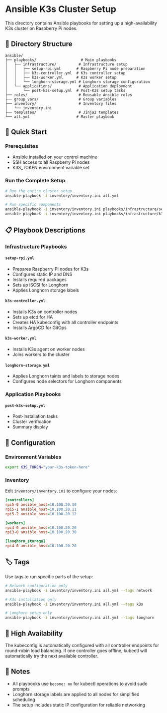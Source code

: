 # Ansible K3s Cluster Setup

This directory contains Ansible playbooks for setting up a high-availability K3s cluster on Raspberry Pi nodes.

## 📁 Directory Structure

```
ansible/
├── playbooks/                    # Main playbooks
│   ├── infrastructure/          # Infrastructure setup
│   │   ├── setup-rpi.yml       # Raspberry Pi node preparation
│   │   ├── k3s-controller.yml  # K3s controller setup
│   │   ├── k3s-worker.yml      # K3s worker setup
│   │   └── longhorn-storage.yml # Longhorn storage configuration
│   └── applications/            # Application deployment
│       └── post-k3s-setup.yml  # Post-K3s setup tasks
├── roles/                       # Reusable Ansible roles
├── group_vars/                  # Group variables
├── inventory/                   # Inventory files
│   └── inventory.ini
├── templates/                   # Jinja2 templates
└── all.yml                     # Master playbook
```

## 🚀 Quick Start

### Prerequisites
- Ansible installed on your control machine
- SSH access to all Raspberry Pi nodes
- K3S_TOKEN environment variable set

### Run the Complete Setup
```bash
# Run the entire cluster setup
ansible-playbook -i inventory/inventory.ini all.yml

# Run specific components
ansible-playbook -i inventory/inventory.ini playbooks/infrastructure/setup-rpi.yml
ansible-playbook -i inventory/inventory.ini playbooks/infrastructure/k3s-controller.yml
```

## 📋 Playbook Descriptions

### Infrastructure Playbooks

#### `setup-rpi.yml`
- Prepares Raspberry Pi nodes for K3s
- Configures static IP and DNS
- Installs required packages
- Sets up iSCSI for Longhorn
- Applies Longhorn storage labels

#### `k3s-controller.yml`
- Installs K3s on controller nodes
- Sets up etcd for HA
- Creates HA kubeconfig with all controller endpoints
- Installs ArgoCD for GitOps

#### `k3s-worker.yml`
- Installs K3s agent on worker nodes
- Joins workers to the cluster

#### `longhorn-storage.yml`
- Applies Longhorn taints and labels to storage nodes
- Configures node selectors for Longhorn components

### Application Playbooks

#### `post-k3s-setup.yml`
- Post-installation tasks
- Cluster verification
- Summary display

## 🔧 Configuration

### Environment Variables
```bash
export K3S_TOKEN="your-k3s-token-here"
```

### Inventory
Edit `inventory/inventory.ini` to configure your nodes:
```ini
[controllers]
rpi5-0 ansible_host=10.100.20.10
rpi5-1 ansible_host=10.100.20.11
rpi5-2 ansible_host=10.100.20.12

[workers]
rpi4-0 ansible_host=10.100.20.20
rpi3-0 ansible_host=10.100.20.30

[longhorn_storage]
rpi4-0 ansible_host=10.100.20.20
```

## 🏷️ Tags

Use tags to run specific parts of the setup:

```bash
# Network configuration only
ansible-playbook -i inventory/inventory.ini all.yml --tags network

# K3s installation only
ansible-playbook -i inventory/inventory.ini all.yml --tags k3s

# Longhorn setup only
ansible-playbook -i inventory/inventory.ini all.yml --tags longhorn
```

## 🔄 High Availability

The kubeconfig is automatically configured with all controller endpoints for round-robin load balancing. If one controller goes offline, kubectl will automatically try the next available controller.

## 📝 Notes

- All playbooks use `become: no` for kubectl operations to avoid sudo prompts
- Longhorn storage labels are applied to all nodes for simplified scheduling
- The setup includes static IP configuration for reliable networking